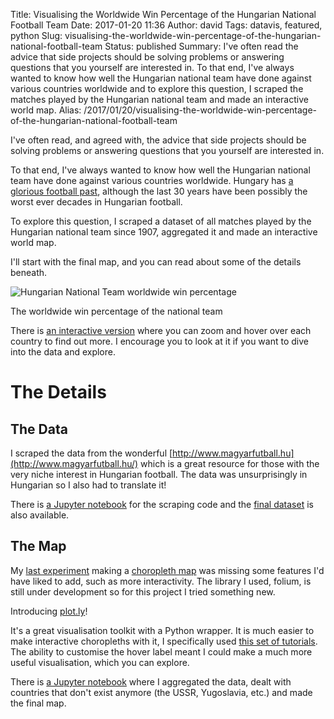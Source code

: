 Title: Visualising the Worldwide Win Percentage of the Hungarian National Football Team
Date: 2017-01-20 11:36
Author: david
Tags: datavis, featured, python
Slug: visualising-the-worldwide-win-percentage-of-the-hungarian-national-football-team
Status: published
Summary: I've often read the advice that side projects should be solving problems or answering questions that you yourself are interested in. To that end, I've always wanted to know how well the Hungarian national team have done against various countries worldwide and to explore this question, I scraped the matches played by the Hungarian national team and made an interactive world map.
Alias: /2017/01/20/visualising-the-worldwide-win-percentage-of-the-hungarian-national-football-team

I've often read, and agreed with, the advice that side projects should
be solving problems or answering questions that you yourself are
interested in.

To that end, I've always wanted to know how well the Hungarian national
team have done against various countries worldwide. Hungary has [a
glorious football past](https://en.wikipedia.org/wiki/Golden_Team),
although the last 30 years have been possibly the worst ever decades in
Hungarian football.

To explore this question, I scraped a dataset of all matches played by
the Hungarian national team since 1907, aggregated it and made an
interactive world map.

I'll start with the final map, and you can read about some of the
details beneath.

![Hungarian National Team worldwide win percentage]({static}/images/visualising-the-worldwide-win-percentage-of-the-hungarian-national-football-team/hungarian-nt-win-map.png)

The worldwide win percentage of the national team

There is [an interactive version](https://plot.ly/~dasboth/0.embed)
where you can zoom and hover over each country to find out more. I
encourage you to look at it if you want to dive into the data and
explore. 

# The Details

## The Data

I scraped the data from the wonderful
[http://www.magyarfutball.hu](http://www.magyarfutball.hu/) which is a
great resource for those with the very niche interest in Hungarian
football. The data was unsurprisingly in Hungarian so I also had to
translate it!

There is [a Jupyter notebook](https://github.com/davidasboth/blog-notebooks/blob/master/hungarian-national-team/Scraping%20NT%20Data.ipynb)
for the scraping code and the [final dataset](https://github.com/davidasboth/blog-notebooks/blob/master/hungarian-national-team/hungarian_nt_matches.csv)
is also available.


## The Map

My [last experiment](/blog/the-world-map-of-the-2016-fifa-awards/)
making a [choropleth map](https://en.wikipedia.org/wiki/Choropleth_map)
was missing some features I'd have liked to add, such as more
interactivity. The library I used, folium, is still under development so
for this project I tried something new.

Introducing [plot.ly](http://plot.ly/)!

It's a great visualisation toolkit with a Python wrapper. It is much
easier to make interactive choropleths with it, I specifically used
[this set of tutorials](https://plot.ly/python/choropleth-maps/). The
ability to customise the hover label meant I could make a much more
useful visualisation, which you can explore.

There is [a Jupyter notebook](https://github.com/davidasboth/blog-notebooks/blob/master/hungarian-national-team/Mapping%20Records%20vs%20Countries.ipynb)
where I aggregated the data, dealt with countries that don't exist
anymore (the USSR, Yugoslavia, etc.) and made the final map.
